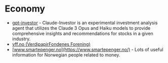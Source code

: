 # Economy

- [gpt-investor](https://github.com/mshumer/gpt-investor) - Claude-Investor is an experimental investment analysis agent that utilizes the Claude 3 Opus and Haiku models to provide comprehensive insights and recommendations for stocks in a given industry.
- [vff.no (VerdipapirFondenes Forening)](https://vff.no/)
- [www.smartepenger.no](https://www.smartepenger.no/) - Lots of useful information for Norwegian people related to money.

